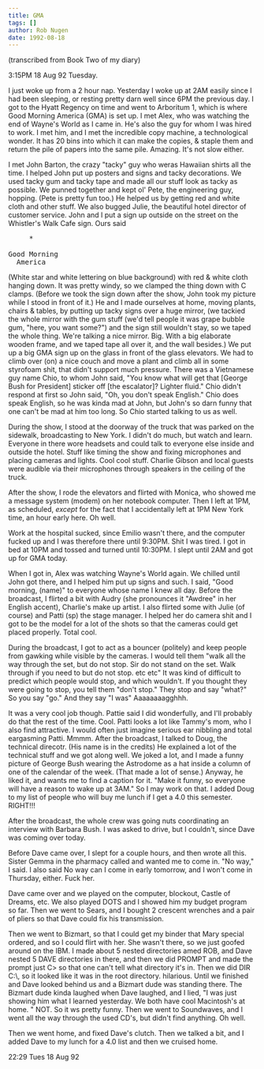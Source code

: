```yaml
---
title: GMA
tags: []
author: Rob Nugen
date: 1992-08-18
---
```


<p class=note>(transcribed from Book Two of my diary)

<p class=date>3:15PM 18 Aug 92 Tuesday.

<p>I just woke up from a 2 hour nap.  Yesterday I woke up at 2AM
easily since I had been sleeping, or resting pretty darn well since
6PM the previous day.  I got to the Hyatt Regency on time and went to
Arboritum 1, which is where Good Morning America (GMA) is set up.  I
met Alex, who was watching the end of Wayne's World as I came in.
He's also the guy for whom I was hired to work.  I met him, and I met
the incredible copy machine, a technological wonder.  It has 20 bins
into which it can make the copies, & staple them and return the pile
of papers into the same pile.  Amazing.  It's not slow either.

<p>I met John Barton, the crazy "tacky" guy who weras Hawaiian shirts
all the time.  I helped John put up posters and signs and tacky
decorations.  We used tacky gum and tacky tape and made all our stuff
look as tacky as possible.  We punned together and kept ol' Pete, the
engineering guy, hopping.  (Pete is pretty fun too.)  He helped us by
getting red and white cloth and other stuff.  We also bugged Julie,
the beautiful hotel director of customer service.  John and I put a
sign up outside on the street on the Whistler's Walk Cafe sign.  Ours
said

<pre>
     *

Good Morning
  America
</pre>

<p>(White star and white lettering on blue background) with red &
white cloth hanging down.  It was pretty windy, so we clamped the
thing down with C clamps.  (Before we took the sign down after the
show, John took my picture while I stood in front of it.)  He and I
made ourselves at home, moving plants, chairs & tables, by putting up
tacky signs over a huge mirror, (we tackied the whole mirror with the
gum stuff (we'd tell people it was grape bubble gum, "here, you want
some?") and the sign still wouldn't stay, so we taped the whole
thing.  We're talking a nice mirror.  Big.  With a big elaborate
wooden frame, and we taped tape all over it, and the wall besides.)
We put up a big GMA sign up on the glass in front of the glass
elevators.  We had to climb over (on) a nice couch and move a plant
and climb all in some styrofoam shit, that didn't support much
pressure.  There was a Vietnamese guy name Chio, to whom John said,
"You know what will get that [George Bush for President] sticker off
[the escalator]?  Lighter fluid."  Chio didn't respond at first so
John said, "Oh, you don't speak English."  Chio does speak English, so
he was kinda mad at John, but John's so darn funny that one can't be
mad at him too long.  So Chio started talking to us as well.

<p>During the show, I stood at the doorway of the truck that was
parked on the sidewalk, broadcasting to New York.  I didn't do much,
but watch and learn.  Everyone in there wore headsets and could talk
to everyone else inside and outside the hotel.  Stuff like timing the
show and fixing microphones and placing cameras and lights.  Cool cool
stuff.  Charlie Gibson and local guests were audible via their
microphones through speakers in the ceiling of the truck.

<p>After the show, I rode the elevators and flirted with Monica, who
showed me a message system (modem) on her notebook computer.  Then I
left at 1PM, as scheduled, <em>except</em> for the fact that I
accidentally left at 1PM New York time, an hour early here.  Oh well.

<p>Work at the hospital sucked, since Emilio wasn't there, and the
computer fucked up and I was therefore there until 9:30PM.  Shit I was
tired.  I got in bed at 10PM and tossed and turned until 10:30PM.  I
slept until 2AM and got up for GMA today.

<p>When I got in, Alex was watching Wayne's World again.  We chilled
until John got there, and I helped him put up signs and such.  I said,
"Good morning, (name)" to everyone whose name I knew all day.  Before
the broadcast, I flirted a bit with Audry (she pronounces it "Awdree"
in her English accent), Charlie's make up artist.  I also flirted some
with Julie (of course) and Patti (sp) the stage manager.  I helped her
do camera shit and I got to be the model for a lot of the shots so
that the cameras could get placed properly.  Total cool.

<p>During the broadcast, I got to act as a bouncer (politely) and keep
people from gawking while visible by the cameras.  I would tell them
"walk all the way through the set, but do not stop.  Sir do not stand
on the set.  Walk through if you need to but do not stop.  etc etc"
It was kind of difficult to predict which people would stop, and which
wouldn't.  If you thought they were going to stop, you tell them
"don't stop." They stop and say "what?"  So you say "go." And they say
"I was"  Aaaaaaaagghhh.

<p>It was a very cool job though.  Pattie said I did wonderfully, and
I'll probably do that the rest of the time.  Cool.  Patti looks a lot
like Tammy's mom, who I also find attractive.  I would often just
imagine serious ear nibbling and total eargasming Patti.  Mmmm.  After
the broadcast, I talked to Doug, the technical direcotr.  (His name is
in the credits)  He explained a lot of the technical stuff and we got
along well.  We joked a lot, and I made a funny picture of George
Bush wearing the Astrodome as a hat inside a column of one of the
calendar of the week.  (That made a lot of sense.)  Anyway, he liked
it, and wants me to find a caption for it.  "Make it funny, so
everyone will have a reason to wake up at 3AM."  So I may work on
that.  I added Doug to my list of people who will buy me lunch if I
get a 4.0 this semester.  RIGHT!!!

<p>After the broadcast, the whole crew was going nuts coordinating an
interview with Barbara Bush.  I was asked to drive, but I couldn't,
since Dave was coming over today.

<p>Before Dave came over, I slept for a couple hours, and then wrote
all this.  Sister Gemma in the pharmacy called and wanted me to come
in. "No way," I said.  I also said No way can I come in early
tomorrow, and I won't come in Thursday, either.  Fuck her.

<p>Dave came over and we played on the computer, blockout, Castle of
Dreams, etc.  We also played DOTS and I showed him my budget program
so far.  Then we went to Sears, and I bought 2 crescent wrenches and a
pair of pliers so that Dave could fix his transmission.

<p>Then we went to Bizmart, so that I could get my binder that Mary
special ordered, and so I could flirt with her.  She wasn't there, so
we just goofed around on the IBM. I made about 5 nested directories
amed ROB, and Dave nested 5 DAVE directories in there, and then we did
PROMPT and made the prompt just C> so that one can't tell what
directory it's in.  Then we did DIR C:\, so it looked like it was in
the root directory.  hilarious.  Until we finished and Dave looked
behind us and a Bizmart dude was standing there.  The Bizmart dude
kinda laughed when Dave laughed, and I lied, "I was just showing him
what I learned yesterday.  We both have cool Macintosh's at home. "
NOT.  So it ws pretty funny.  Then we went to Soundwaves, and I went
all the way through the used CD's, but didn't find anything.  Oh well.

<p>Then we went home, and fixed Dave's clutch.  Then we talked a bit,
and I added Dave to my lunch for a 4.0 list and then we cruised home.

<p class=date>22:29 Tues 18 Aug 92

